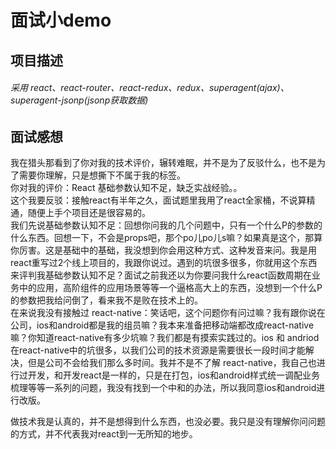 # 面试小demo
## 
## 项目描述
###### 采用 react、react-router、react-redux、redux、superagent(ajax)、superagent-jsonp(jsonp获取数据)
## 
## 面试感想
我在猎头那看到了你对我的技术评价，辗转难眠，并不是为了反驳什么，也不是为了需要你理解，只是想撕下不属于我的标签。<br/>
你对我的评价：React 基础参数认知不足，缺乏实战经验。。<br/>
这个我要反驳：接触react有半年之久，面试题里我用了react全家桶，不说算精通，随便上手个项目还是很容易的。<br/>
我们先说基础参数认知不足：回想你问我的几个问题中，只有一个什么P的参数的什么东西。回想一下，不会是props吧，那个po儿po儿s嘛？如果真是这个，那算你厉害。这是基础中的基础，我没想到你会用这种方式、这种发音来问。我是用react重写过2个线上项目的，我跟你说过。遇到的坑很多很多，你就用这个东西来评判我基础参数认知不足？面试之前我还以为你要问我什么react函数周期在业务中的应用，高阶组件的应用场景等等一个逼格高大上的东西，没想到一个什么P的参数把我给问倒了，看来我不是败在技术上的。<br/>
在来说我没有接触过 react-native：笑话吧，这个问题你有问过嘛？我有跟你说在公司，ios和android都是我的组员嘛？我本来准备把移动端都改成react-native嘛？你知道react-native有多少坑嘛？我们都是有摸索实践过的。ios 和 andriod在react-native中的坑很多，以我们公司的技术资源是需要很长一段时间才能解决，但是公司不会给我们那么多时间。我并不是不了解 react-native，我自己也进行过开发，和开发react是一样的，只是在打包，ios和android样式统一调配业务梳理等等一系列的问题，我没有找到一个中和的办法，所以我同意ios和android进行改版。<br/>

做技术我是认真的，并不是想得到什么东西，也没必要。我只是没有理解你问问题的方式，并不代表我对react到一无所知的地步。
